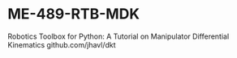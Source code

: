 # ME-489-RTB-MDK
Robotics Toolbox for Python: A Tutorial on Manipulator Differential Kinematics github.com/jhavl/dkt
